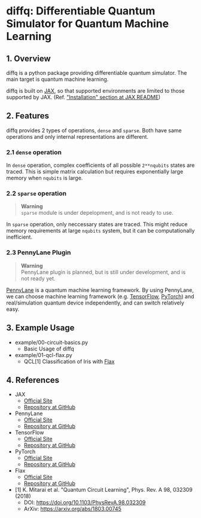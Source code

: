 # diffq: Differentiable Quantum Simulator for Quantum Machine Learning

## 1. Overview

diffq is a python package providing differentiable quantum simulator.
The main target is quantum machine learning.

diffq is built on [JAX](https://jax.readthedocs.io/en/latest/), so
that supported environments are limited to those supported by
JAX. (Ref.
["Installation" section at JAX README](https://github.com/google/jax#installation))

## 2. Features
diffq provides 2 types of operations, `dense` and `sparse`. Both have
same operations and only internal representations are different.

### 2.1 `dense` operation
In `dense` operation, complex coefficients of all possible
`2**nqubits` states are traced. This is simple matrix calculation but
requires exponentially large memory when `nqubits` is large.

### 2.2 `sparse` operation

> **Warning**  
> `sparse` module is under depelopment, and is not ready to use.

In `sparse` operation, only neccessary states are traced. This might
reduce memory requirements at large `nqubits` system, but it can be
computationally inefficient.


### 2.3 PennyLane Plugin

> **Warning**  
> PennyLane plugin is planned, but is still under development, and is not ready yet.

[PennyLane](https://pennylane.ai/) is a quantum machine learning
framework. By using PennyLane, we can choose machine learning
framework (e.g. [TensorFlow](https://www.tensorflow.org/),
[PyTorch](https://pytorch.org/)) and real/simulation quantum device
independently, and can switch relatively easy.

## 3. Example Usage
- example/00-circuit-basics.py
  - Basic Usage of diffq
- example/01-qcl-flax.py
  - QCL[1] Classification of Iris with [Flax](https://flax.readthedocs.io/en/latest/index.html)


## 4. References
- JAX
  - [Official Site](https://jax.readthedocs.io/en/latest/)
  - [Repository at GitHub](https://github.com/google/jax)
- PennyLane
  - [Official Site](https://pennylane.ai/)
  - [Repository at GitHub](https://github.com/PennyLaneAI/pennylane)
- TensorFlow
  - [Official Site](https://www.tensorflow.org/)
  - [Repository at GitHub](https://github.com/tensorflow/tensorflow)
- PyTorch
  - [Official Site](https://pytorch.org/)
  - [Repository at GitHub](https://github.com/pytorch/pytorch)
- Flax
  - [Official Site](https://flax.readthedocs.io/en/latest/index.html)
  - [Repository at GitHub](https://github.com/google/flax)
- [1] K. Mitarai et al. "Quantum Circuit Learning", Phys. Rev. A 98, 032309 (2018)
  - DOI: https://doi.org/10.1103/PhysRevA.98.032309
  - ArXiv: https://arxiv.org/abs/1803.00745
